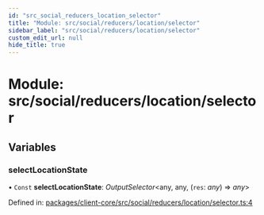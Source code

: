 ```yaml
---
id: "src_social_reducers_location_selector"
title: "Module: src/social/reducers/location/selector"
sidebar_label: "src/social/reducers/location/selector"
custom_edit_url: null
hide_title: true
---
```


# Module: src/social/reducers/location/selector

## Variables

### selectLocationState

• `Const` **selectLocationState**: *OutputSelector*<any, any, (`res`: *any*) => *any*\>

Defined in: [packages/client-core/src/social/reducers/location/selector.ts:4](https://github.com/xr3ngine/xr3ngine/blob/2d83606b6/packages/client-core/src/social/reducers/location/selector.ts#L4)
